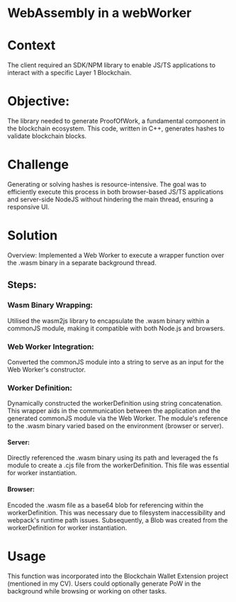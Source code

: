# WebAssembly in a webWorker

# Context
The client required an SDK/NPM library to enable JS/TS applications to interact with a specific Layer 1 Blockchain.

# Objective: 
The library needed to generate ProofOfWork, a fundamental component in the blockchain ecosystem. This code, written in C++, generates hashes to validate blockchain blocks.

# Challenge
Generating or solving hashes is resource-intensive. The goal was to efficiently execute this process in both browser-based JS/TS applications and server-side NodeJS without hindering the main thread, ensuring a responsive UI.

# Solution
Overview: Implemented a Web Worker to execute a wrapper function over the .wasm binary in a separate background thread.

## Steps:
### Wasm Binary Wrapping: 
Utilised the wasm2js library to encapsulate the .wasm binary within a commonJS module, making it compatible with both Node.js and browsers.

### Web Worker Integration: 
Converted the commonJS module into a string to serve as an input for the Web Worker's constructor.

### Worker Definition: 
Dynamically constructed the workerDefinition using string concatenation. This wrapper aids in the communication between the application and the generated commonJS module via the Web Worker. The module's reference to the .wasm binary varied based on the environment (browser or server).

#### Server: 
Directly referenced the .wasm binary using its path and leveraged the fs module to create a .cjs file from the workerDefinition. This file was essential for worker instantiation.

#### Browser: 
Encoded the .wasm file as a base64 blob for referencing within the workerDefinition. This was necessary due to filesystem inaccessibility and webpack's runtime path issues. Subsequently, a Blob was created from the workerDefinition for worker instantiation.

# Usage
This function was incorporated into the Blockchain Wallet Extension project (mentioned in my CV). Users could optionally generate PoW in the background while browsing or working on other tasks.
